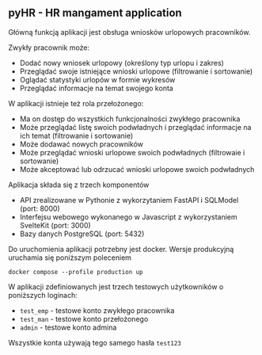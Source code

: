 ## pyHR - HR mangament application

Główną funkcją aplikacji jest obsługa wniosków urlopowych pracowników.

Zwykły pracownik może:
- Dodać nowy wniosek urlopowy (określony typ urlopu i zakres) 
- Przeglądać swoje istniejące wnioski urlopowe (filtrowanie i sortowanie)
- Oglądać statystyki urlopów w formie wykresów
- Przeglądać informacje na temat swojego konta

W aplikacji istnieje też rola przełożonego:
- Ma on dostęp do wszystkich funkcjonalności zwykłego pracownika
- Może przeglądać listę swoich podwładnych i przeglądać informacje na ich temat (filtrowanie i sortowanie)
- Może dodawać nowych pracowników
- Może przeglądać wnioski urlopowe swoich podwładnych (filtrowaie i sortowanie)
- Może akceptować lub odrzucać wnioski urlopowe swoich podwładnych

Aplikacja składa się z trzech komponentów
 - API zrealizowane w Pythonie z wykorzytaniem FastAPI i SQLModel (port: 8000)
 - Interfejsu webowego wykonanego w Javascript z wykorzystaniem SvelteKit (port: 3000)
 - Bazy danych PostgreSQL (port: 5432)


Do uruchomienia aplikacji potrzebny jest docker.
Wersje produkcyjną uruchamia się poniższym poleceniem
 ```
docker compose --profile production up
 ```

 W aplikacji zdefiniowanych jest trzech testowych użytkowników o poniższych loginach:
 - `test_emp` - testowe konto zwykłego pracownika
 - `test_man` - testowe konto przełożonego
 - `admin` - testowe konto admina

 Wszystkie konta używają tego samego hasła `test123`

